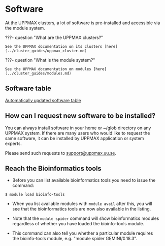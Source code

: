 # Software

At the UPPMAX clusters, 
a lot of software is pre-installed
and accessible via the module system.

???- question "What are the UPPMAX clusters?"

    See the UPPMAX documentation on its clusters [here](../cluster_guides/uppmax_cluster.md)

???- question "What is the module system?"

    See the UPPMAX documentation on modules [here](../cluster_guides/modules.md)

## Software table

[Automatically updated software table](software/software_table.html)

## How can I request new software to be installed?

You can always install software in your home or ~/glob directory on any UPPMAX system. If there are many users who would like to request the same software, it can be installed by UPPMAX application or system experts.

Please send such requests to support@uppmax.uu.se.

## Reach the Bioinformatics tools

- Before you can list available bioinformatics tools you need to issue the command:

```
$ module load bioinfo-tools
```

- When you list available modules with ``module avail`` after this, you will see that the bioinformatics tools are now also available in the listing.

- Note that the ``module spider`` command will show bioinformatics modules regardless of whether you have loaded the bioinfo-tools module. 
- This command can also tell you whether a particular module requires the bioinfo-tools module, e.g. "module spider GEMINI/0.18.3".
